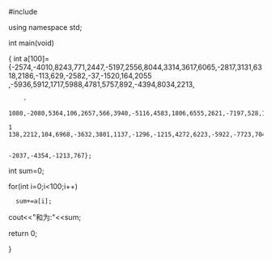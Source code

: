#include<iostream>

using namespace std;

int main(void)

{ int a[100]={-2574,-4010,8243,771,2447,-5197,2556,8044,3314,3617,6065,-2817,3131,6318,2186,-113,629,-2582,-37,-1520,164,2055  ,-5936,5912,1717,5988,4781,5757,892,-4394,8034,2213,
           
        -
        1080,-2080,5364,106,2657,566,3940,-5116,4583,1806,6555,2621,-7197,528,1626,18,1049,6243,3198,4397,-1325,9087,936,-6291,662,-178,135,-3473,-2385,-165,1713,-7949,-4234,

	1
	138,2212,104,6968,-3632,3801,1137,-1296,-1215,4272,6223,-5922,-7723,7044,-2938,-8180,1356,1159,-4022,-3713,1158,-8715,-4081,-2541,-2555,-2284,461,940,6604,-3631,3802,

			 
	-2037,-4354,-1213,767};
  int sum=0;

  for(int i=0;i<100;i++)
  
	  sum+=a[i];
	  
  cout<<"和为:"<<sum;
  
  return 0;
  
}

